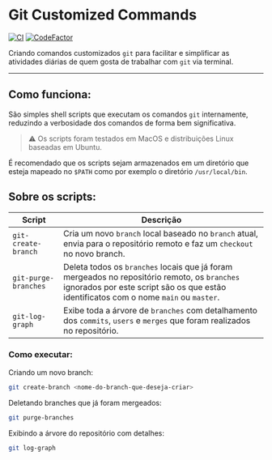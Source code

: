 # Git Customized Commands

[![CI](https://github.com/jonathanmdr/GitCustomizedCommands/actions/workflows/ci.yml/badge.svg?branch=master)](https://github.com/jonathanmdr/GitCustomizedCommands/actions/workflows/ci.yml)
[![CodeFactor](https://www.codefactor.io/repository/github/jonathanmdr/gitcustomizedcommands/badge)](https://www.codefactor.io/repository/github/jonathanmdr/gitcustomizedcommands)

Criando comandos customizados `git` para facilitar e simplificar as atividades diárias de quem gosta de trabalhar com `git` via terminal.

---

## Como funciona:

São simples shell scripts que executam os comandos `git` internamente, reduzindo a verbosidade dos comandos de forma bem significativa.

> :warning: Os scripts foram testados em MacOS e distribuições Linux baseadas em Ubuntu.

É recomendado que os scripts sejam armazenados em um diretório que esteja mapeado no `$PATH` como por exemplo o diretório `/usr/local/bin`.

## Sobre os scripts:

Script | Descrição
--|--|
`git-create-branch` | Cria um novo `branch` local baseado no `branch` atual, envia para o repositório remoto e faz um `checkout` no novo branch.
`git-purge-branches` | Deleta todos os `branches` locais que já foram mergeados no repositório remoto, os `branches` ignorados por este script são os que estão identificatos com o nome `main` ou `master`.
`git-log-graph` | Exibe toda a árvore de `branches` com detalhamento dos `commits`, `users` e `merges` que foram realizados no repositório.

### Como executar:

Criando um novo branch:
```sh
git create-branch <nome-do-branch-que-deseja-criar>
```

Deletando branches que já foram mergeados:
```sh
git purge-branches
```

Exibindo a árvore do repositório com detalhes:
```sh
git log-graph
```
